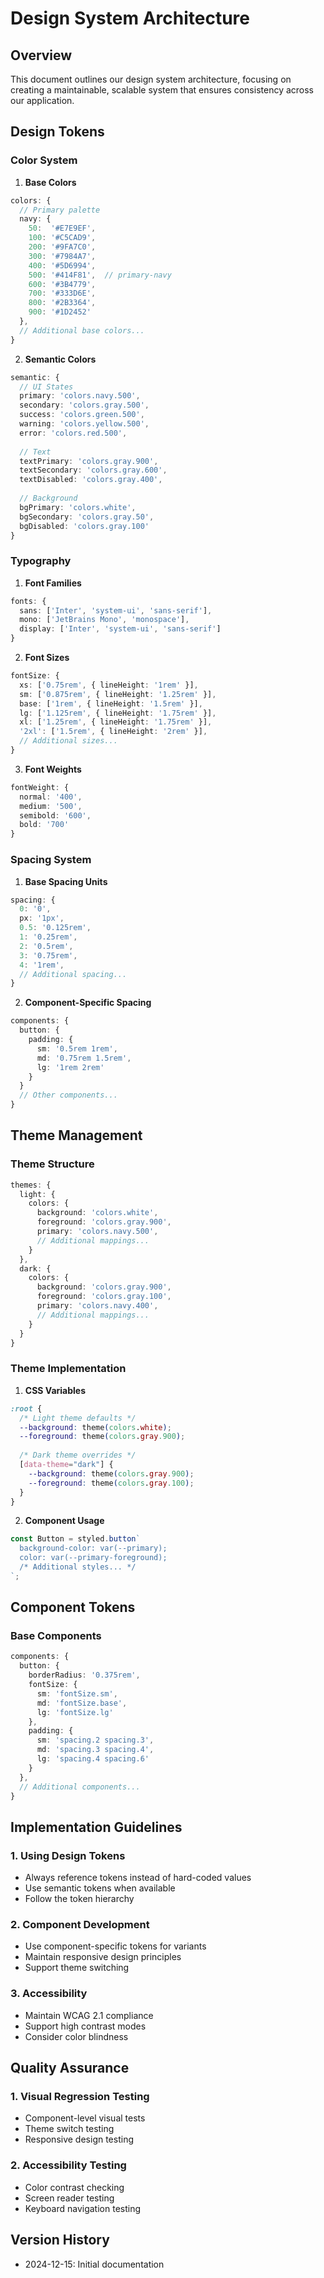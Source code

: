 # Design System Architecture

## Overview
This document outlines our design system architecture, focusing on creating a maintainable, scalable system that ensures consistency across our application.

## Design Tokens

### Color System

1. **Base Colors**
```typescript
colors: {
  // Primary palette
  navy: {
    50:  '#E7E9EF',
    100: '#C5CAD9',
    200: '#9FA7C0',
    300: '#7984A7',
    400: '#5D6994',
    500: '#414F81',  // primary-navy
    600: '#3B4779',
    700: '#333D6E',
    800: '#2B3364',
    900: '#1D2452'
  },
  // Additional base colors...
}
```

2. **Semantic Colors**
```typescript
semantic: {
  // UI States
  primary: 'colors.navy.500',
  secondary: 'colors.gray.500',
  success: 'colors.green.500',
  warning: 'colors.yellow.500',
  error: 'colors.red.500',
  
  // Text
  textPrimary: 'colors.gray.900',
  textSecondary: 'colors.gray.600',
  textDisabled: 'colors.gray.400',
  
  // Background
  bgPrimary: 'colors.white',
  bgSecondary: 'colors.gray.50',
  bgDisabled: 'colors.gray.100'
}
```

### Typography

1. **Font Families**
```typescript
fonts: {
  sans: ['Inter', 'system-ui', 'sans-serif'],
  mono: ['JetBrains Mono', 'monospace'],
  display: ['Inter', 'system-ui', 'sans-serif']
}
```

2. **Font Sizes**
```typescript
fontSize: {
  xs: ['0.75rem', { lineHeight: '1rem' }],
  sm: ['0.875rem', { lineHeight: '1.25rem' }],
  base: ['1rem', { lineHeight: '1.5rem' }],
  lg: ['1.125rem', { lineHeight: '1.75rem' }],
  xl: ['1.25rem', { lineHeight: '1.75rem' }],
  '2xl': ['1.5rem', { lineHeight: '2rem' }],
  // Additional sizes...
}
```

3. **Font Weights**
```typescript
fontWeight: {
  normal: '400',
  medium: '500',
  semibold: '600',
  bold: '700'
}
```

### Spacing System

1. **Base Spacing Units**
```typescript
spacing: {
  0: '0',
  px: '1px',
  0.5: '0.125rem',
  1: '0.25rem',
  2: '0.5rem',
  3: '0.75rem',
  4: '1rem',
  // Additional spacing...
}
```

2. **Component-Specific Spacing**
```typescript
components: {
  button: {
    padding: {
      sm: '0.5rem 1rem',
      md: '0.75rem 1.5rem',
      lg: '1rem 2rem'
    }
  }
  // Other components...
}
```

## Theme Management

### Theme Structure
```typescript
themes: {
  light: {
    colors: {
      background: 'colors.white',
      foreground: 'colors.gray.900',
      primary: 'colors.navy.500',
      // Additional mappings...
    }
  },
  dark: {
    colors: {
      background: 'colors.gray.900',
      foreground: 'colors.gray.100',
      primary: 'colors.navy.400',
      // Additional mappings...
    }
  }
}
```

### Theme Implementation

1. **CSS Variables**
```css
:root {
  /* Light theme defaults */
  --background: theme(colors.white);
  --foreground: theme(colors.gray.900);
  
  /* Dark theme overrides */
  [data-theme="dark"] {
    --background: theme(colors.gray.900);
    --foreground: theme(colors.gray.100);
  }
}
```

2. **Component Usage**
```typescript
const Button = styled.button`
  background-color: var(--primary);
  color: var(--primary-foreground);
  /* Additional styles... */
`;
```

## Component Tokens

### Base Components
```typescript
components: {
  button: {
    borderRadius: '0.375rem',
    fontSize: {
      sm: 'fontSize.sm',
      md: 'fontSize.base',
      lg: 'fontSize.lg'
    },
    padding: {
      sm: 'spacing.2 spacing.3',
      md: 'spacing.3 spacing.4',
      lg: 'spacing.4 spacing.6'
    }
  },
  // Additional components...
}
```

## Implementation Guidelines

### 1. Using Design Tokens
- Always reference tokens instead of hard-coded values
- Use semantic tokens when available
- Follow the token hierarchy

### 2. Component Development
- Use component-specific tokens for variants
- Maintain responsive design principles
- Support theme switching

### 3. Accessibility
- Maintain WCAG 2.1 compliance
- Support high contrast modes
- Consider color blindness

## Quality Assurance

### 1. Visual Regression Testing
- Component-level visual tests
- Theme switch testing
- Responsive design testing

### 2. Accessibility Testing
- Color contrast checking
- Screen reader testing
- Keyboard navigation testing

## Version History
- 2024-12-15: Initial documentation
